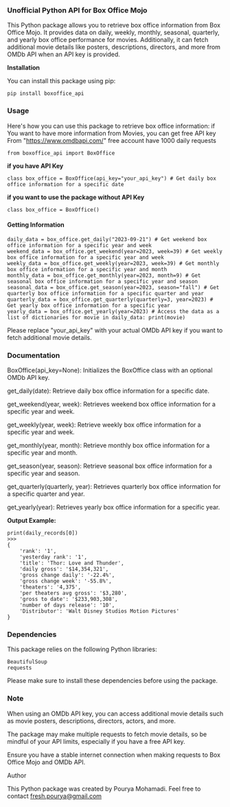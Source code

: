 ### **Unofficial Python API for Box Office Mojo**


This Python package allows you to retrieve box office information from Box Office Mojo. It provides data on daily, weekly, monthly, seasonal, quarterly, and yearly box office performance for movies. Additionally, it can fetch additional movie details like posters, descriptions, directors, and more from OMDb API when an API key is provided.

**Installation**

You can install this package using pip:

    pip install boxoffice_api

### Usage

Here's how you can use this package to retrieve box office information:
if You want to have more information from Movies, you can get free API key From "https://www.omdbapi.com/"
free account have 1000 daily requests

    from boxoffice_api import BoxOffice 

**if you have API Key**  

    class box_office = BoxOffice(api_key="your_api_key") # Get daily box office information for a specific date 

**if you want to use the package without API Key**

    class box_office = BoxOffice()

#### **Getting Information**
    daily_data = box_office.get_daily("2023-09-21") # Get weekend box office information for a specific year and week 
    weekend_data = box_office.get_weekend(year=2023, week=39) # Get weekly box office information for a specific year and week 
    weekly_data = box_office.get_weekly(year=2023, week=39) # Get monthly box office information for a specific year and month 
    monthly_data = box_office.get_monthly(year=2023, month=9) # Get seasonal box office information for a specific year and season 
    seasonal_data = box_office.get_season(year=2023, season="fall") # Get quarterly box office information for a specific quarter and year 
    quarterly_data = box_office.get_quarterly(quarterly=3, year=2023) # Get yearly box office information for a specific year 
    yearly_data = box_office.get_yearly(year=2023) # Access the data as a list of dictionaries for movie in daily_data: print(movie)

Please replace "your_api_key" with your actual OMDb API key if you want to fetch additional movie details.

### Documentation

BoxOffice(api_key=None): Initializes the BoxOffice class with an optional OMDb API key.

get_daily(date): Retrieve daily box office information for a specific date.

get_weekend(year, week): Retrieves weekend box office information for a specific year and week.

get_weekly(year, week): Retrieve weekly box office information for a specific year and week.

get_monthly(year, month): Retrieve monthly box office information for a specific year and month.

get_season(year, season): Retrieve seasonal box office information for a specific year and season.

get_quarterly(quarterly, year): Retrieves quarterly box office information for a specific quarter and year.

get_yearly(year): Retrieves yearly box office information for a specific year.

**Output Example:**

    print(daily_records[0])
    >>>
    {
        'rank': '1',
        'yesterday rank': '1',
        'title': 'Thor: Love and Thunder',
        'daily gross': '$14,354,321',
        'gross change daily': '-22.4%',
        'gross change week': '-55.8%',
        'theaters': '4,375',
        'per theaters avg gross': '$3,280',
        'gross to date': '$233,903,308',
        'number of days release': '10',
        'Distributor': 'Walt Disney Studios Motion Pictures'
    }

### Dependencies

This package relies on the following Python libraries:

    BeautifulSoup
    requests



Please make sure to install these dependencies before using the package.

### Note

When using an OMDb API key, you can access additional movie details such as movie posters, descriptions, directors, actors, and more.

The package may make multiple requests to fetch movie details, so be mindful of your API limits, especially if you have a free API key.

Ensure you have a stable internet connection when making requests to Box Office Mojo and OMDb API.

Author

This Python package was created by Pourya Mohamadi. Feel free to contact fresh.pourya@gmail.com

    

